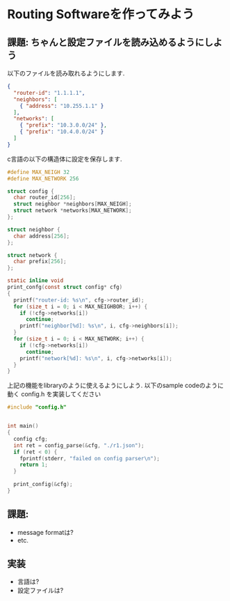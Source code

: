 # Routing Softwareを作ってみよう

## 課題: ちゃんと設定ファイルを読み込めるようにしよう

以下のファイルを読み取れるようにします.
```json
{
  "router-id": "1.1.1.1",
  "neighbors": [
    { "address": "10.255.1.1" }
  ],
  "networks": [
    { "prefix": "10.3.0.0/24" },
    { "prefix": "10.4.0.0/24" }
  ]
}
```

c言語の以下の構造体に設定を保存します.
```c
#define MAX_NEIGH 32
#define MAX_NETWORK 256

struct config {
  char router_id[256];
  struct neighbor *neighbors[MAX_NEIGH];
  struct network *networks[MAX_NETWORK];
};

struct neighbor {
  char address[256];
};

struct network {
  char prefix[256];
};

static inline void
print_confg(const struct config* cfg)
{
  printf("router-id: %s\n", cfg->router_id);
  for (size_t i = 0; i < MAX_NEIGHBOR; i++) {
    if (!cfg->networks[i])
      continue;
    printf("neighbor[%d]: %s\n", i, cfg->neighbors[i]);
  }
  for (size_t i = 0; i < MAX_NETWORK; i++) {
    if (!cfg->networks[i])
      continue;
    printf("network[%d]: %s\n", i, cfg->networks[i]);
  }
}
```

上記の機能をlibraryのように使えるようにしよう.
以下のsample codeのように動く config.h を実装してください
```c
#include "config.h"


int main()
{
  config cfg;
  int ret = config_parse(&cfg, "./r1.json");
  if (ret < 0) {
    fprintf(stderr, "failed on config parser\n");
    return 1;
  }
  
  print_config(&cfg);
}
```

## 課題:
- message formatは?
- etc.

## 実装
- 言語は?
- 設定ファイルは?
